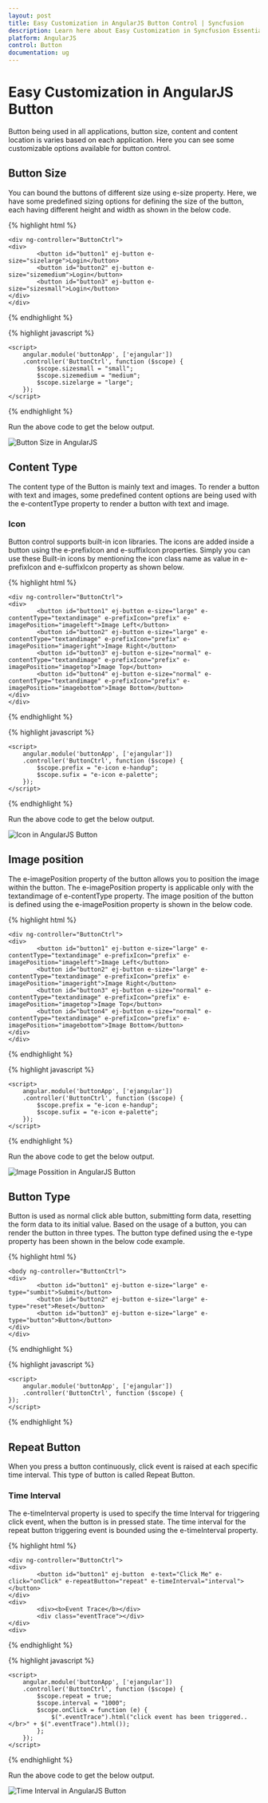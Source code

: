 ```yaml
---
layout: post
title: Easy Customization in AngularJS Button Control | Syncfusion
description: Learn here about Easy Customization in Syncfusion Essential AngularJS Button Control, its elements, and more.
platform: AngularJS
control: Button
documentation: ug
---
```


# Easy Customization in AngularJS Button

Button being used in all applications, button size, content and content location is varies based on each application. Here you can see some customizable options available for button control.

## Button Size

You can bound the buttons of different size using e-size property. Here, we have some predefined sizing options for defining the size of the button, each having different height and width as shown in the below code.

{% highlight html %}

    <div ng-controller="ButtonCtrl">
    <div>
            <button id="button1" ej-button e-size="sizelarge">Login</button>
            <button id="button2" ej-button e-size="sizemedium">Login</button>
            <button id="button3" ej-button e-size="sizesmall">Login</button>
    </div>
    </div>
    
{% endhighlight %}

{% highlight javascript %}

    <script>
        angular.module('buttonApp', ['ejangular'])
        .controller('ButtonCtrl', function ($scope) {
            $scope.sizesmall = "small";
            $scope.sizemedium = "medium";
            $scope.sizelarge = "large";
        });
    </script>
    
{% endhighlight %}

Run the above code to get the below output.

![Button Size in AngularJS](customization_images/size.png)

## Content Type

The content type of the Button is mainly text and images. To render a button with text and images, some predefined content options are being used with the e-contentType property to render a button with text and image.  

### Icon 

Button control supports built-in icon libraries. The icons are added inside a button using the e-prefixIcon and e-suffixIcon properties. Simply you can use these Built-in icons by mentioning the icon class name as value in e-prefixIcon and e-suffixIcon property as shown below.  

{% highlight html %}

    <div ng-controller="ButtonCtrl">
    <div>
            <button id="button1" ej-button e-size="large" e-contentType="textandimage" e-prefixIcon="prefix" e-imagePosition="imageleft">Image Left</button>
            <button id="button2" ej-button e-size="large" e-contentType="textandimage" e-prefixIcon="prefix" e-imagePosition="imageright">Image Right</button>
            <button id="button3" ej-button e-size="normal" e-contentType="textandimage" e-prefixIcon="prefix" e-imagePosition="imagetop">Image Top</button>
            <button id="button4" ej-button e-size="normal" e-contentType="textandimage" e-prefixIcon="prefix" e-imagePosition="imagebottom">Image Bottom</button>
    </div>
    </div>
   
{% endhighlight %}

{% highlight javascript %}

    <script>
        angular.module('buttonApp', ['ejangular'])
        .controller('ButtonCtrl', function ($scope) {
            $scope.prefix = "e-icon e-handup";
            $scope.sufix = "e-icon e-palette";
        });
    </script>
 
{% endhighlight %}

Run the above code to get the below output.

![Icon in AngularJS Button](customization_images/content-type.png)

## Image position 

The e-imagePosition property of the button allows you to position the image within the button. The e-imagePosition property is applicable only with the textandimage of e-contentType property. The image position of the button is defined using the e-imagePosition property is shown in the below code.

{% highlight html %}

    <div ng-controller="ButtonCtrl">
    <div>
            <button id="button1" ej-button e-size="large" e-contentType="textandimage" e-prefixIcon="prefix" e-imagePosition="imageleft">Image Left</button>
            <button id="button2" ej-button e-size="large" e-contentType="textandimage" e-prefixIcon="prefix" e-imagePosition="imageright">Image Right</button>
            <button id="button3" ej-button e-size="normal" e-contentType="textandimage" e-prefixIcon="prefix" e-imagePosition="imagetop">Image Top</button>
            <button id="button4" ej-button e-size="normal" e-contentType="textandimage" e-prefixIcon="prefix" e-imagePosition="imagebottom">Image Bottom</button>
    </div>
    </div>

{% endhighlight %}

{% highlight javascript %}

    <script>
        angular.module('buttonApp', ['ejangular'])
        .controller('ButtonCtrl', function ($scope) {
            $scope.prefix = "e-icon e-handup";
            $scope.sufix = "e-icon e-palette";
        });
    </script>
 
{% endhighlight %}

Run the above code to get the below output.

![Image Possition in AngularJS Button](customization_images/image-position.png)

## Button Type

Button is used as normal click able button, submitting form data, resetting the form data to its initial value. Based on the usage of a button, you can render the button in three types. The button type defined using the e-type property has been shown in the below code example.

{% highlight html %}

    <body ng-controller="ButtonCtrl">
    <div>
            <button id="button1" ej-button e-size="large" e-type="sumbit">Submit</button>
            <button id="button2" ej-button e-size="large" e-type="reset">Reset</button>
            <button id="button3" ej-button e-size="large" e-type="button">Button</button>
    </div>
    </div>
   
{% endhighlight %}

{% highlight javascript %}

    <script>
        angular.module('buttonApp', ['ejangular'])
        .controller('ButtonCtrl', function ($scope) {
    });
    </script>
 
{% endhighlight %}

## Repeat Button

When you press a button continuously, click event is raised at each specific time interval. This type of button is called Repeat Button.

### Time Interval

The e-timeInterval property is used to specify the time Interval for triggering click event, when the button is in pressed state. The time interval for the repeat button triggering event is bounded using the e-timeInterval property.

{% highlight html %}

    <div ng-controller="ButtonCtrl">
    <div>
            <button id="button1" ej-button  e-text="Click Me" e-click="onClick" e-repeatButton="repeat" e-timeInterval="interval"></button>
    </div>
    <div>
            <div><b>Event Trace</b></div>
            <div class="eventTrace"></div>
    </div>
    <div>

{% endhighlight %}

{% highlight javascript %}

    <script>
        angular.module('buttonApp', ['ejangular'])
        .controller('ButtonCtrl', function ($scope) {
            $scope.repeat = true;
            $scope.interval = "1000";
            $scope.onClick = function (e) {
                $(".eventTrace").html("click event has been triggered..</br>" + $(".eventTrace").html());
            };
        });
    </script>
 
{% endhighlight %}

Run the above code to get the below output.

![Time Interval in AngularJS Button](customization_images/repeat-button.png)

